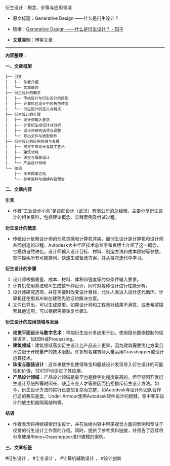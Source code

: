 衍生设计：概念、步骤与应用领域
- 原文标题：Generative Design ——什么是衍生设计？
- 链接：[Generative Design ——什么是衍生设计？ - 知乎](https://zhuanlan.zhihu.com/p/48293275)

- **文章类别**：博客文章

---

**内容整理**：

**一、文章框架**
```
├── 引言
│   ├── 作者介绍
│   └── 文章目的
├── 衍生设计的概念
│   ├── 传统设计与衍生设计的区别
│   ├── 计算机在设计中的角色转变
│   └── 衍生设计的定义与特点
├── 衍生设计的步骤
│   ├── 设计师输入要求
│   ├── 计算机生成设计并分析
│   ├── 设计师研究选项与调整
│   └── 导出文件与原型制作
├── 衍生设计的应用领域与发展
│   ├── 视觉平面设计与数字艺术
│   ├── 建筑领域
│   ├── 珠宝与服装设计
│   └── 产品设计领域
└── 结语
    ├── 未来探索方向
    └── 参考资料与后续内容预告
```

**二、文章内容**

**引言**
- 作者“工业设计小朱”是良匠设计（武汉）有限公司的总经理，主要分享衍生设计的相关资料，包括理论概念、实践案例及尝试过程。

**衍生设计的概念**
- 传统设计依赖设计师的创意灵感和计算机渲染，而衍生设计是计算机和设计师共同创造的过程。Autodesk大中华区技术总监李和良博士介绍了这一概念，它模仿自然进化，设计师输入设计目标、材料、制造方法和成本限制等参数，软件探索所有可能排列，快速生成备选方案，并从每次迭代中学习。

**衍生设计的步骤**
1. 设计师根据重量、成本、材料、体积和强度等约束条件输入要求。
2. 计算机使用算法和AI生成数千种设计，同时对每种设计进行性能分析。
3. 设计师研究选项，并在需要时改变设计目标，允许人类进入设计迭代循环。计算机还使用其AI来创建预先验证的解决方案。
4. 文件已导出，可以生成原型。如果设计师和工程师对结果不满意，或者希望探索其他选项，可以根据需要重复步骤3。

**衍生设计的应用领域与发展**
- **视觉平面设计与数字艺术**：早期衍生设计多应用于此，使用擅长图像控制的程序语言，如DBN或Processing。
- **建筑领域**：建筑领域落实衍生设计比产品设计更早，因为建筑需要优化方案且不受限于开模量产的技术限制。许多知名建筑师大量运用Grasshopper或设计运算技术。
- **珠宝与服装设计**：近年来数字化使得珠宝和服装设计发现导入衍生设计的可能性和价值，3D打印也促进了其应用。
- **产品设计领域**：产品设计领域是最早也是数字化程度最高的，但早期因开发衍生设计系统所需时间长、缺乏专业人才等原因而抗拒排斥衍生设计方法。如今，衍生设计方法的实行已更加复杂而完整，如Autodesk与设计师团队合作打造的赛车底盘，Under Armour使用Autodesk软件设计的跑鞋，空中客车设计的放生机舱隔离结构等。

**结语**
- 作者表示将持续探索衍生设计，并在后续内容中带来视觉方面的案例和专注于视觉的衍生设计工作室的介绍。同时，提供了参考资料链接，并预告了后续将分享使用Rhino+Grasshopper进行建模的案例。

**三、文章标签**

#衍生设计 ， #工业设计 ， #计算机辅助设计 ， #设计创新

